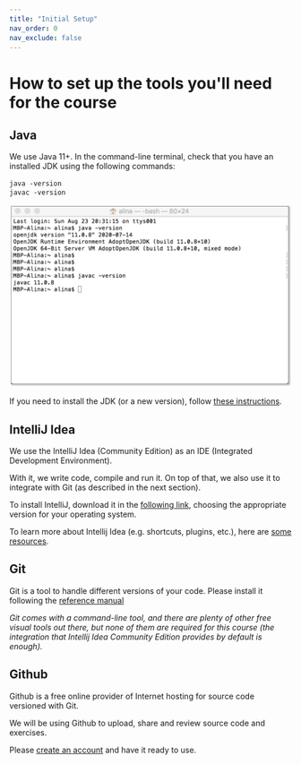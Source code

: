```yaml
---
title: "Initial Setup"
nav_order: 0
nav_exclude: false
---
```


# How to set up the tools you'll need for the course

## Java 

We use Java 11+. In the command-line terminal, check that you have an installed JDK using the following commands: 
```
java -version
javac -version
```
![java_version](java-version.png)

If you need to install the JDK (or a new version), follow [these instructions](https://adoptopenjdk.net/releases.html).

## IntelliJ Idea

We use the IntelliJ Idea (Community Edition) as an IDE (Integrated Development Environment).

With it, we write code, compile and run it. On top of that, we also use it to integrate with Git (as described in the next section).

To install IntelliJ, download it in the [following link](https://www.jetbrains.com/idea/download), choosing the appropriate version for your operating system.

To learn more about Intellij Idea (e.g. shortcuts, plugins, etc.), here are [some resources](https://www.jetbrains.com/idea/resources/).

## Git

Git is a tool to handle different versions of your code. Please install it following the [reference manual](https://git-scm.com/book/en/v2/Getting-Started-Installing-Git)

_Git comes with a command-line tool, and there are plenty of other free visual tools out there, but none of them are required for this course (the integration that Intellij Idea Community Edition provides by default is enough)._

## Github

Github is a free online provider of Internet hosting for source code versioned with Git.

We will be using Github to upload, share and review source code and exercises.

Please [create an account](https://github.com/) and have it ready to use.